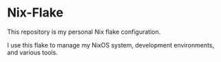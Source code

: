 # Nix-Flake

This repository is my personal Nix flake configuration.

I use this flake to manage my NixOS system, development environments, and various tools.
